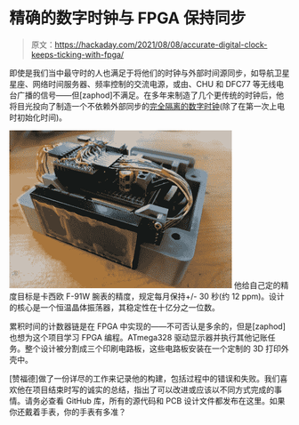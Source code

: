 # 精确的数字时钟与 FPGA 保持同步

> 原文：<https://hackaday.com/2021/08/08/accurate-digital-clock-keeps-ticking-with-fpga/>

即使是我们当中最守时的人也满足于将他们的时钟与外部时间源同步，如导航卫星星座、网络时间服务器、频率控制的交流电源，或由、CHU 和 DFC77 等无线电台广播的信号——但[zaphod]不满足。在多年来制造了几个更传统的时钟后，他将目光投向了制造一个不依赖外部同步的[完全隔离的数字时钟](https://hackaday.io/project/180005-a-digital-real-time-clock)(除了在第一次上电时初始化时间)。

[![](img/cc92e791d62e6a8ee59a26a9e9a5855a.png)](https://hackaday.com/wp-content/uploads/2021/08/zaphodclk_detail.jpg) 他给自己定的精度目标是卡西欧 F-91W 腕表的精度，规定每月保持+/- 30 秒(约 12 ppm)。设计的核心是一个恒温晶体振荡器，其稳定性在十亿分之一位数。

累积时间的计数器链是在 FPGA 中实现的——不可否认是多余的，但是[zaphod]也想为这个项目学习 FPGA 编程。ATmega328 驱动显示器并执行其他记账任务。整个设计被分割成三个印刷电路板，这些电路板安装在一个定制的 3D 打印外壳中。

[赞福德]做了一份详尽的工作来记录他的构建，包括过程中的错误和失败。我们喜欢他在项目结束时写的诚实的总结，指出了可以改进或应该以不同方式完成的事情。请务必查看 GitHub 库，所有的源代码和 PCB 设计文件都发布在这里。如果你还戴着手表，你的手表有多准？